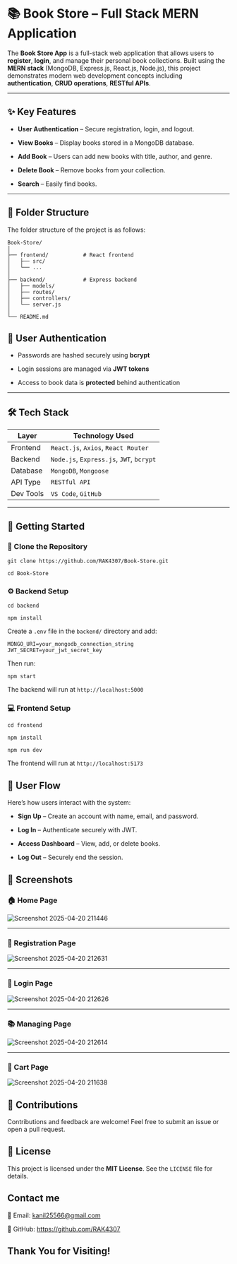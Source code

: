 # 📚 Book Store – Full Stack MERN Application


The **Book Store App** is a full-stack web application that allows users to **register**, **login**, and manage their personal book collections. Built using the **MERN stack** (MongoDB, Express.js, React.js, Node.js), this project demonstrates modern web development concepts including **authentication**, **CRUD operations**, **RESTful APIs**.

---


## ✨ Key Features


-  **User Authentication** – Secure registration, login, and logout.

- **View Books** – Display books stored in a MongoDB database.

-  **Add Book** – Users can add new books with title, author, and genre.

-  **Delete Book** – Remove books from your collection.

-   **Search** – Easily find books.


---

## 🧾 Folder Structure
The folder structure of the project is as follows:

    Book-Store/
    │
    ├── frontend/           # React frontend
    │   ├── src/
    │   └── ...
    │
    ├── backend/            # Express backend
    │   ├── models/
    │   ├── routes/
    │   ├── controllers/
    │   └── server.js
    │
    └── README.md



## 🔐 User Authentication

-  Passwords are hashed securely using **bcrypt**

-  Login sessions are managed via **JWT tokens**

-  Access to book data is **protected** behind authentication

---

## 🛠️ Tech Stack

| Layer         | Technology Used                  |
|---------------|----------------------------------|
| Frontend      | `React.js`, `Axios`, `React Router` |
| Backend       | `Node.js`, `Express.js`, `JWT`, `bcrypt` |
| Database      | `MongoDB`, `Mongoose`            |
| API Type      | `RESTful API`                    |
| Dev Tools     | `VS Code`, `GitHub`   |

---

## 🚀 Getting Started


### 📁 Clone the Repository


    git clone https://github.com/RAK4307/Book-Store.git

    cd Book-Store

### ⚙️ Backend Setup

    cd backend

    npm install

Create a ```.env``` file in the ```backend/``` directory and add:

    MONGO_URI=your_mongodb_connection_string
    JWT_SECRET=your_jwt_secret_key

Then run:

    npm start

The backend will run at  ``` http://localhost:5000 ```

### 💻 Frontend Setup

    cd frontend

    npm install

    npm run dev

The frontend will run at  ```http://localhost:5173```

## 👣 User Flow

Here’s how users interact with the system:

-  **Sign Up** – Create an account with name, email, and password.

-  **Log In** – Authenticate securely with JWT.

-  **Access Dashboard** – View, add, or delete books.

-  **Log Out** – Securely end the session.


## 📸 Screenshots

### 🏠 Home Page
![Screenshot 2025-04-20 211446](https://github.com/user-attachments/assets/e94f8db3-2c4d-425b-b3cb-23dd87266058)


---

### 📝 Registration Page

![Screenshot 2025-04-20 212631](https://github.com/user-attachments/assets/5cf45b82-81da-4f65-9aff-1cfe6b7a6697)

---

### 🔐 Login Page

![Screenshot 2025-04-20 212626](https://github.com/user-attachments/assets/ea2acfb4-a429-4494-a417-5d3279d1544f)

---

### 📚 Managing Page
![Screenshot 2025-04-20 212614](https://github.com/user-attachments/assets/499a57cc-323b-41ae-86f5-48a8cb7256e6)

---

### 🛒 Cart Page


![Screenshot 2025-04-20 211638](https://github.com/user-attachments/assets/08a93489-572e-4e6b-8aeb-a6801d534708)



##  🤝 Contributions

Contributions and feedback are welcome! Feel free to submit an issue or open a pull request.


## 📄 License
This project is licensed under the **MIT License**. See the ```LICENSE``` file for details.

## Contact me

📧 Email: kanil25566@gmail.com

🔗 GitHub: https://github.com/RAK4307

## Thank You for Visiting!




